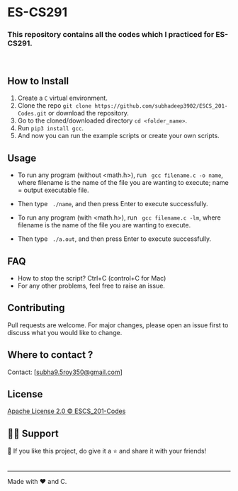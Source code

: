 # ES-CS291

### This repository contains all the codes which I practiced for ES-CS291.
<br>

## How to Install

1. Create a ```C``` virtual environment. 
2. Clone the repo ```git clone https://github.com/subhadeep3902/ESCS_201-Codes.git``` or download the repository.
3. Go to the cloned/downloaded directory ``` cd <folder_name> ```. 
4. Run ``` pip3 install gcc ```.
5. And now you can run the example scripts or create your own scripts.  

## Usage
- To run any program (without <math.h>), run ``` gcc filename.c -o name```, where filename is the name of the file you are wanting to execute; name = output executable file.
- Then type ``` ./name```, and then press Enter to execute successfully.

- To run any program (with <math.h>), run ``` gcc filename.c -lm```, where filename is the name of the file you are wanting to execute.
- Then type ``` ./a.out```, and then press Enter to execute successfully.

## FAQ
- How to stop the script? Ctrl+C (control+C for Mac) 
- For any other problems, feel free to raise an issue.

## Contributing
Pull requests are welcome. For major changes, please open an issue first to discuss what you would like to change. 


## Where to contact ?
Contact: [subha9.5roy350@gmail.com]


## License
[Apache License 2.0 © ESCS_201-Codes](https://github.com/subhadeep3902/ESCS_201-Codes/blob/2ce8d81cda4f583d1b00638a82ea1a5559a03558/LICENSE)


## 🙋‍♂️ Support

💙 If you like this project, do give it a ⭐ and share it with your friends!<br><br>

---

Made with ❤️ and C. <br><br>
